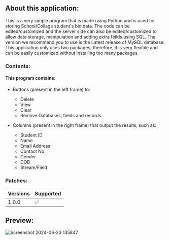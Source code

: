 ## About this application:
This is a very simple program that is made using Python and is used for storing School/Collage student's bio data. The code can be edited/customized and the server side can also be edited/customized to allow data storage, manipulation and adding extra feilds using SQL. The version we recommend you to use is the Latest release of MySQL database. This application only uses two packages; therefore, it is very flexible and can be easily customized without installing too many packages.

### Contents:

#### This program contains:

- Buttons (present in the left frame) to:
  - Delete
  - View
  - Clear
  - Remove Databases, fields and records.

- Columns (present in the right frame) that output the results, such as: 

  - Student ID
  - Name
  - Email Address
  - Contact No.
  - Gender
  - DOB
  - Stream/Field

### Patches:

| Versions | Supported          |
| -------  | ------------------ |
| 1.0.0    | :white_check_mark: |

## Preview:

![Screenshot 2024-06-23 135847](https://github.com/TBTS-pvt-ltd-2011/GUI_Interface_for_StudentManagementSystems.py/assets/135034771/027c0b65-675b-42f2-b45a-86724e7d71dc)
